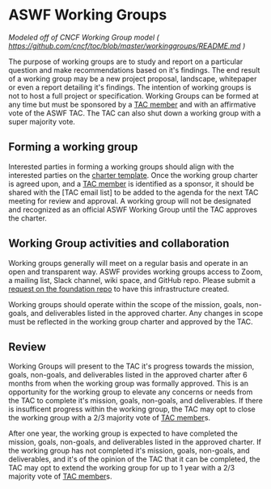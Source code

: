 # ASWF Working Groups
_Modeled off of CNCF Working Group model ( https://github.com/cncf/toc/blob/master/workinggroups/README.md )_

The purpose of working groups are to study and report on a particular question and make recommendations based on it's findings. The end result of a working group may be a new project proposal, landscape, whitepaper or even a report detailing it's findings. The intention of working groups is not to host a full project or specification. Working Groups can be formed at any time but must be sponsored by a [TAC member] and with an affirmative vote of the ASWF TAC. The TAC can also shut down a working group with a super majority vote.

## Forming a working group

Interested parties in forming a working groups should align with the interested parties on the [charter template]. Once the working group charter is agreed upon, and a [TAC member] is identified as a sponsor, it should be shared with the [TAC email list] to be added to the agenda for the next TAC meeting for review and approval. A working group will not be designated and recognized as an official ASWF Working Group until the TAC approves the charter.

## Working Group activities and collaboration

Working groups generally will meet on a regular basis and operate in an open and transparent way. ASWF provides working groups access to Zoom, a mailing list, Slack channel, wiki space, and GitHub repo. Please submit a [request on the foundation repo](https://github.com/AcademySoftwareFoundation/foundation/issues/new) to have this infrastructure created.

Working groups should operate within the scope of the mission, goals, non-goals, and deliverables listed in the approved charter. Any changes in scope must be reflected in the working group charter and approved by the TAC.

## Review

Working Groups will present to the TAC it's progress towards the mission, goals, non-goals, and deliverables listed in the approved charter after 6 months from when the working group was formally approved. This is an opportunity for the working group to elevate any concerns or needs from the TAC to complete it's mission, goals, non-goals, and deliverables. If there is insufficent progress within the working group, the TAC may opt to close the working group with a 2/3 majority vote of [TAC member]s.

After one year, the working group is expected to have completed the mission, goals, non-goals, and deliverables listed in the approved charter. If the working group has not completed it's mission, goals, non-goals, and deliverables, and it's of the opinion of the TAC that it can be completed, the TAC may opt to extend the working group for up to 1 year with a 2/3 majority vote of [TAC member]s.

[TAC member]: https://github.com/AcademySoftwareFoundation/tac#tac-members
[charter template]: https://github.com/AcademySoftwareFoundation/tac/blob/master/process/wg_readme_template.md
